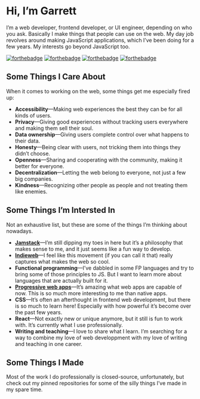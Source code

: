 # Hi, I’m Garrett

I’m a web developer, frontend developer, or UI engineer, depending on who you ask. Basically I make things that people can use on the web. My day job revolves around making JavaScript applications, which I’ve been doing for a few years. My interests go beyond JavaScript too.

[![forthebadge](https://forthebadge.com/images/badges/uses-html.svg)](https://forthebadge.com)
[![forthebadge](https://forthebadge.com/images/badges/uses-css.svg)](https://forthebadge.com)
[![forthebadge](https://forthebadge.com/images/badges/uses-js.svg)](https://forthebadge.com)
[![forthebadge](https://forthebadge.com/images/badges/uses-badges.svg)](https://forthebadge.com)

## Some Things I Care About

When it comes to working on the web, some things get me especially fired up:

* **Accessibility**—Making web experiences the best they can be for all kinds of users.
* **Privacy**—Giving good experiences without tracking users everywhere and making them sell their soul.
* **Data ownership**—Giving users complete control over what happens to their data.
* **Honesty**—Being clear with users, not tricking them into things they didn’t choose.
* **Openness**—Sharing and cooperating with the community, making it better for everyone.
* **Decentralization**—Letting the web belong to everyone, not just a few big companies.
* **Kindness**—Recognizing other people as people and not treating them like enemies.

## Some Things I’m Intersted In

Not an exhaustive list, but these are some of the things I’m thinking about nowadays.

* [**Jamstack**](https://jamstack.org/)—I’m still dipping my toes in here but it’s a philosophy that makes sense to me, and it just seems like a fun way to develop.
* [**Indieweb**](https://indieweb.org/)—I feel like this movement (if you can call it that) really captures what makes the web so cool.
* **Functional programming**—I’ve dabbled in some FP languages and try to bring some of those principles to JS. But I want to learn more about languages that are actually built for it.
* [**Progressive web apps**](https://developer.mozilla.org/en-US/docs/Web/Progressive_web_apps)—It’s amazing what web apps are capable of now. This is so much more interesting to me than native apps.
* **CSS**—It’s often an afterthought in frontend web development, but there is so much to learn here! Especially with how powerful it’s become over the past few years.
* **React**—Not exactly new or unique anymore, but it still is fun to work with. It’s currently what I use professionally.
* **Writing and teaching**—I love to share what I learn. I’m searching for a way to combine my love of web developpment with my love of writing and teaching in one career.


## Some Things I Made

Most of the work I do professionally is closed-source, unfortunately, but check out my pinned repositories for some of the silly things I’ve made in my spare time.


<!--
**garrettn/garrettn** is a ✨ _special_ ✨ repository because its `README.md` (this file) appears on your GitHub profile.

Here are some ideas to get you started:

- 🔭 I’m currently working on ...
- 🌱 I’m currently learning ...
- 👯 I’m looking to collaborate on ...
- 🤔 I’m looking for help with ...
- 💬 Ask me about ...
- 📫 How to reach me: ...
- 😄 Pronouns: ...
- ⚡ Fun fact: ...
-->
